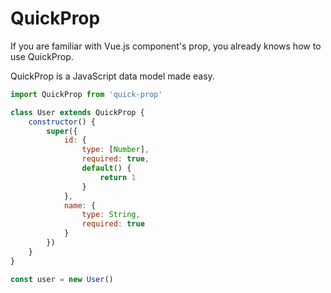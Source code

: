 # QuickProp
If you are familiar with Vue.js component's prop, you already knows how to use QuickProp.

QuickProp is a JavaScript data model made easy.

```js
import QuickProp from 'quick-prop'

class User extends QuickProp {
    constructor() {
        super({
            id: {
                type: [Number],
                required: true,
                default() {
                    return 1
                }
            },
            name: {
                type: String,
                required: true
            }
        })
    }
}

const user = new User()
```
